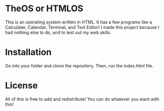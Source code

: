 # TheOS or HTMLOS
This is an operating system written in HTML. It has a few programs like a Calculater, Calendar, Terminal, and Text Editor! I made this project because I had nothing else to do, and to test out my web skills.

# Installation
Go into your folder and clone the repository. Then, run the index.html file.

# License
All of this is free to add and redistribute! You can do whatever you want with this!